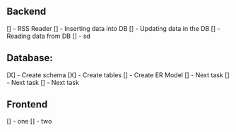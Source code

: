 

## Backend
[] - RSS Reader
[] - Inserting data into DB
[] - Updating data in the DB
[] - Reading data from DB
[] - sd

## Database:
[X] - Create schema
[X] - Create tables
[] - Create ER Model
[] - Next task
[] - Next task
[] - Next task


## Frontend
[] - one
[] - two



